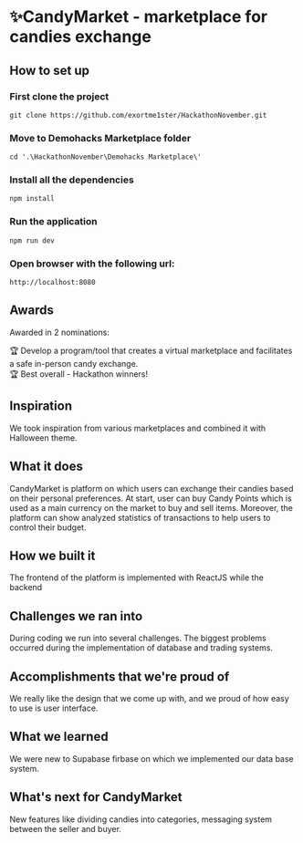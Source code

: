 # ✨CandyMarket - marketplace for candies exchange
## How to set up
### First clone the project
`git clone https://github.com/exortme1ster/HackathonNovember.git`
### Move to Demohacks Marketplace folder
`cd '.\HackathonNovember\Demohacks Marketplace\'`
### Install all the dependencies
`npm install`
### Run the application
`npm run dev`
### Open browser with the following url:
`http://localhost:8080`

## Awards
Awarded in 2 nominations: <br>

🏆 Develop a program/tool that creates a virtual marketplace and facilitates a safe in-person candy exchange. <br>
🏆 Best overall - Hackathon winners! <br>

## Inspiration
We took inspiration from various marketplaces and combined it with Halloween theme.

## What it does
CandyMarket is platform on which users can exchange their candies based on their personal preferences. At start, user can buy Candy Points which is used as a main currency on the market to buy and sell items. Moreover, the platform can show analyzed statistics of transactions to help users to control their budget.

## How we built it
The frontend of the platform is implemented with ReactJS while the backend 

## Challenges we ran into
During coding we run into several challenges. The biggest problems occurred during the implementation of database and trading systems.

## Accomplishments that we're proud of
We really like the design that we come up with, and we proud of how easy to use is user interface.

## What we learned
We were new to Supabase firbase on which we implemented our data base system.

## What's next for CandyMarket
New features like dividing candies into categories, messaging system between the seller and buyer.


